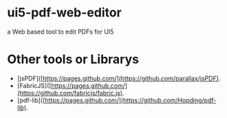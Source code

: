 # ui5-pdf-web-editor
a Web based tool to edit PDFs for UI5


# Other tools or Librarys
- [jsPDF]([https://pages.github.com/](https://github.com/parallax/jsPDF).
- [FabricJS]([https://pages.github.com/](https://github.com/fabricjs/fabric.js).
- [pdf-lib]([https://pages.github.com/](https://github.com/Hopding/pdf-lib).
